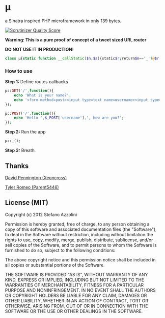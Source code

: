 # µ

a Sinatra inspired PHP microframework in only 139 bytes.

[![Scrutinizer Quality Score](https://scrutinizer-ci.com/g/lastguest/mu/badges/quality-score.png?s=e29b47be8993b94957e9e6e9f37edd6184f6c753)](https://scrutinizer-ci.com/g/lastguest/mu/)

**Warning: This is a pure proof of concept of a tweet sized URL router**

**DO NOT USE IT IN PRODUCTION!**

```php
class µ{static function __callStatic($n,$a){static$r;return$n=='_'?@$r[getenv(REQUEST_METHOD).getenv(REQUEST_URI)]():$r[$n.$a[0]]=$a[1];}}
```

### How to use

**Step 1:** Define routes callbacks

```php
µ::GET('/',function(){
 	echo 'What is your name?';
 	echo '<form method=post><input type=text name=username><input type=submit></form>';
});
```
	
```php
µ::POST('/',function(){
	echo 'Hello ',$_POST['username'],', how are you?';
});
```

**Step 2:** Run the app
	
```php
µ::_();
```

**Step 3:** Breath.

## Thanks
[David Pennington (Xeoncross)](https://github.com/Xeoncross)

[Tyler Romeo (Parent5446)](https://github.com/Parent5446)



## License (MIT)

Copyright (c) 2012 Stefano Azzolini

Permission is hereby granted, free of charge, to any person
obtaining a copy of this software and associated documentation
files (the "Software"), to deal in the Software without
restriction, including without limitation the rights to use,
copy, modify, merge, publish, distribute, sublicense, and/or sell
copies of the Software, and to permit persons to whom the
Software is furnished to do so, subject to the following
conditions:

The above copyright notice and this permission notice shall be
included in all copies or substantial portions of the Software.

THE SOFTWARE IS PROVIDED "AS IS", WITHOUT WARRANTY OF ANY KIND,
EXPRESS OR IMPLIED, INCLUDING BUT NOT LIMITED TO THE WARRANTIES
OF MERCHANTABILITY, FITNESS FOR A PARTICULAR PURPOSE AND
NONINFRINGEMENT. IN NO EVENT SHALL THE AUTHORS OR COPYRIGHT
HOLDERS BE LIABLE FOR ANY CLAIM, DAMAGES OR OTHER LIABILITY,
WHETHER IN AN ACTION OF CONTRACT, TORT OR OTHERWISE, ARISING
FROM, OUT OF OR IN CONNECTION WITH THE SOFTWARE OR THE USE OR
OTHER DEALINGS IN THE SOFTWARE.
